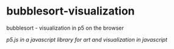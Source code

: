 # bubblesort-visualization
bubblesort - visualization in p5 on the browser

_p5.js in a javascript library for art and visualization in javascript_
